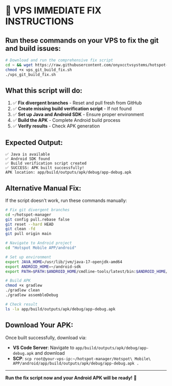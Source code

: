 # 🔧 VPS IMMEDIATE FIX INSTRUCTIONS

## **Run these commands on your VPS to fix the git and build issues:**

```bash
# Download and run the comprehensive fix script
cd ~ && wget https://raw.githubusercontent.com/onyxcctvsystems/hotspot-manager/main/Hotspot%20Mobile%20APP/vps_git_build_fix.sh
chmod +x vps_git_build_fix.sh
./vps_git_build_fix.sh
```

## **What this script will do:**
1. ✅ **Fix divergent branches** - Reset and pull fresh from GitHub
2. ✅ **Create missing build verification script** - If not found
3. ✅ **Set up Java and Android SDK** - Ensure proper environment
4. ✅ **Build the APK** - Complete Android build process
5. ✅ **Verify results** - Check APK generation

## **Expected Output:**
```
✅ Java is available
✅ Android SDK found  
✅ Build verification script created
✅ SUCCESS: APK built successfully!
APK location: app/build/outputs/apk/debug/app-debug.apk
```

## **Alternative Manual Fix:**
If the script doesn't work, run these commands manually:

```bash
# Fix git divergent branches
cd ~/hotspot-manager
git config pull.rebase false
git reset --hard HEAD
git clean -fd
git pull origin main

# Navigate to Android project
cd "Hotspot Mobile APP/android"

# Set up environment
export JAVA_HOME=/usr/lib/jvm/java-17-openjdk-amd64
export ANDROID_HOME=~/android-sdk
export PATH=$PATH:$ANDROID_HOME/cmdline-tools/latest/bin:$ANDROID_HOME/platform-tools

# Build APK
chmod +x gradlew
./gradlew clean
./gradlew assembleDebug

# Check result
ls -la app/build/outputs/apk/debug/app-debug.apk
```

## **Download Your APK:**
Once built successfully, download via:
- **VS Code Server**: Navigate to `app/build/outputs/apk/debug/app-debug.apk` and download
- **SCP**: `scp root@your-vps-ip:~/hotspot-manager/Hotspot\ Mobile\ APP/android/app/build/outputs/apk/debug/app-debug.apk .`

---

**Run the fix script now and your Android APK will be ready!** 🎉
